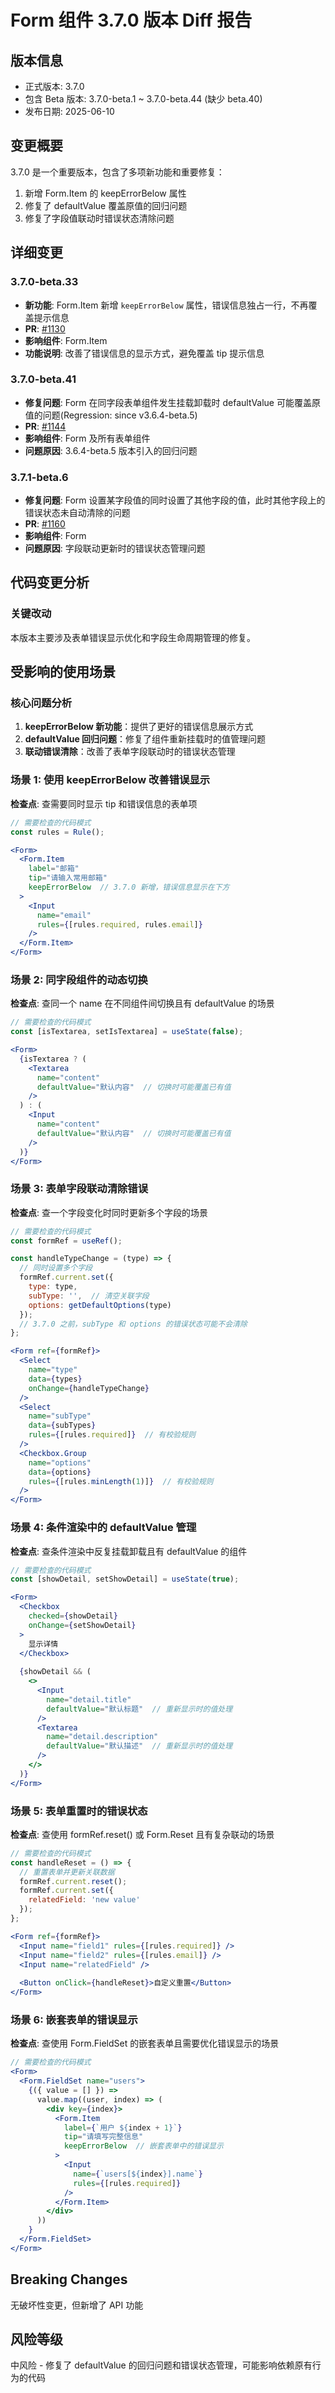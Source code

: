 # Form 组件 3.7.0 版本 Diff 报告

## 版本信息
- 正式版本: 3.7.0
- 包含 Beta 版本: 3.7.0-beta.1 ~ 3.7.0-beta.44 (缺少 beta.40)
- 发布日期: 2025-06-10

## 变更概要

3.7.0 是一个重要版本，包含了多项新功能和重要修复：
1. 新增 Form.Item 的 keepErrorBelow 属性
2. 修复了 defaultValue 覆盖原值的回归问题
3. 修复了字段值联动时错误状态清除问题

## 详细变更

### 3.7.0-beta.33
- **新功能**: Form.Item 新增 `keepErrorBelow` 属性，错误信息独占一行，不再覆盖提示信息
- **PR**: [#1130](https://github.com/sheinsight/shineout-next/pull/1130)
- **影响组件**: Form.Item
- **功能说明**: 改善了错误信息的显示方式，避免覆盖 tip 提示信息

### 3.7.0-beta.41
- **修复问题**: Form 在同字段表单组件发生挂载卸载时 defaultValue 可能覆盖原值的问题(Regression: since v3.6.4-beta.5)
- **PR**: [#1144](https://github.com/sheinsight/shineout-next/pull/1144)
- **影响组件**: Form 及所有表单组件
- **问题原因**: 3.6.4-beta.5 版本引入的回归问题

### 3.7.1-beta.6
- **修复问题**: Form 设置某字段值的同时设置了其他字段的值，此时其他字段上的错误状态未自动清除的问题
- **PR**: [#1160](https://github.com/sheinsight/shineout-next/pull/1160)
- **影响组件**: Form
- **问题原因**: 字段联动更新时的错误状态管理问题

## 代码变更分析

### 关键改动
本版本主要涉及表单错误显示优化和字段生命周期管理的修复。

## 受影响的使用场景

### 核心问题分析
1. **keepErrorBelow 新功能**：提供了更好的错误信息展示方式
2. **defaultValue 回归问题**：修复了组件重新挂载时的值管理问题
3. **联动错误清除**：改善了表单字段联动时的错误状态管理

### 场景 1: 使用 keepErrorBelow 改善错误显示
**检查点**: 查需要同时显示 tip 和错误信息的表单项
```jsx
// 需要检查的代码模式
const rules = Rule();

<Form>
  <Form.Item 
    label="邮箱"
    tip="请输入常用邮箱"
    keepErrorBelow  // 3.7.0 新增，错误信息显示在下方
  >
    <Input 
      name="email" 
      rules={[rules.required, rules.email]}
    />
  </Form.Item>
</Form>
```

### 场景 2: 同字段组件的动态切换
**检查点**: 查同一个 name 在不同组件间切换且有 defaultValue 的场景
```jsx
// 需要检查的代码模式
const [isTextarea, setIsTextarea] = useState(false);

<Form>
  {isTextarea ? (
    <Textarea 
      name="content" 
      defaultValue="默认内容"  // 切换时可能覆盖已有值
    />
  ) : (
    <Input 
      name="content" 
      defaultValue="默认内容"  // 切换时可能覆盖已有值
    />
  )}
</Form>
```

### 场景 3: 表单字段联动清除错误
**检查点**: 查一个字段变化时同时更新多个字段的场景
```jsx
// 需要检查的代码模式
const formRef = useRef();

const handleTypeChange = (type) => {
  // 同时设置多个字段
  formRef.current.set({
    type: type,
    subType: '',  // 清空关联字段
    options: getDefaultOptions(type)
  });
  // 3.7.0 之前，subType 和 options 的错误状态可能不会清除
};

<Form ref={formRef}>
  <Select 
    name="type" 
    data={types}
    onChange={handleTypeChange}
  />
  <Select 
    name="subType" 
    data={subTypes}
    rules={[rules.required]}  // 有校验规则
  />
  <Checkbox.Group 
    name="options"
    data={options}
    rules={[rules.minLength(1)]}  // 有校验规则
  />
</Form>
```

### 场景 4: 条件渲染中的 defaultValue 管理
**检查点**: 查条件渲染中反复挂载卸载且有 defaultValue 的组件
```jsx
// 需要检查的代码模式
const [showDetail, setShowDetail] = useState(true);

<Form>
  <Checkbox 
    checked={showDetail}
    onChange={setShowDetail}
  >
    显示详情
  </Checkbox>
  
  {showDetail && (
    <>
      <Input 
        name="detail.title" 
        defaultValue="默认标题"  // 重新显示时的值处理
      />
      <Textarea 
        name="detail.description" 
        defaultValue="默认描述"  // 重新显示时的值处理
      />
    </>
  )}
</Form>
```

### 场景 5: 表单重置时的错误状态
**检查点**: 查使用 formRef.reset() 或 Form.Reset 且有复杂联动的场景
```jsx
// 需要检查的代码模式
const handleReset = () => {
  // 重置表单并更新关联数据
  formRef.current.reset();
  formRef.current.set({
    relatedField: 'new value'
  });
};

<Form ref={formRef}>
  <Input name="field1" rules={[rules.required]} />
  <Input name="field2" rules={[rules.email]} />
  <Input name="relatedField" />
  
  <Button onClick={handleReset}>自定义重置</Button>
</Form>
```

### 场景 6: 嵌套表单的错误显示
**检查点**: 查使用 Form.FieldSet 的嵌套表单且需要优化错误显示的场景
```jsx
// 需要检查的代码模式
<Form>
  <Form.FieldSet name="users">
    {({ value = [] }) => 
      value.map((user, index) => (
        <div key={index}>
          <Form.Item 
            label={`用户 ${index + 1}`}
            tip="请填写完整信息"
            keepErrorBelow  // 嵌套表单中的错误显示
          >
            <Input 
              name={`users[${index}].name`}
              rules={[rules.required]}
            />
          </Form.Item>
        </div>
      ))
    }
  </Form.FieldSet>
</Form>
```

## Breaking Changes

无破坏性变更，但新增了 API 功能

## 风险等级

中风险 - 修复了 defaultValue 的回归问题和错误状态管理，可能影响依赖原有行为的代码
